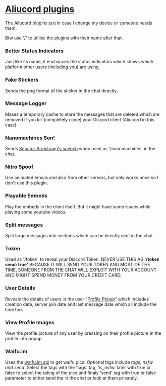 # [Aliucord plugins](https://github.com/Aliucord/Aliucord)

The Aliucord plugins just in case I change my device or someone needs them. 

Btw use '/' to utilise the plugins with their name after that.


### Better Status Indicators 

Just like its name, it enchances the status indicators which shows which platform other users (including you) are using. 

### Fake Stickers

Sends the png format of the sticker in the chat directly.


### Message Logger 

Makes a temporary cache to store the messages that are deleted which are removed if you kill (completely close) your Discord client (Aliucord in this case)


### Nanomachines Son! 

Sends [Senator Armstrong's speech](https://www.youtube.com/watch?v=LmWQd8zhEg4) when used as '/nanomachines' in the chat.


### Nitro Spoof

Use animated emojis and also from other servers, but only works once so I don't use this plugin.


### Playable Embeds

Play the embeds in the client itself. But it might have some issues while playing some youtube videos. 


### Split messages 

Split large messages into sections which can be directly sent in the chat. 


### Token 

Used as '/token' to reveal your Discord Token. NEVER USE THIS AS **'/token send: true'** BECAUSE IT WILL SEND YOUR TOKEN AND MOST OF THE TIME, SOMEONE FROM THE CHAT WILL EXPLOIT WITH YOUR ACCOUNT AND MIGHT SPEND MONEY FROM YOUR CREDIT CARD.


### User Details 
  
Reveals the details of users in the user "[Profile Popup](https://imgur.com/OjDZskx)" which includes creation date, server join date and last message date which all include the time too.


### View Profile Images 

View the profile picture of any user by pressing on their profile picture in the profile info popup


### Waifu.im 

Uses the [waifu.im api](https://waifu.im) to get waifu pics. Optional tags include *tags, nsfw and send*. Select the tags with the 'tags' tag, 'is_nsfw' later with true or false to select the rating of the pics and finaly 'send' tag with true or false parameter to either send the in the chat or look at them privately. 
